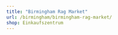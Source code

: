 ```yaml
---
title: "Birmingham Rag Market"
url: /birmingham/birmingham-rag-market/
shop: Einkaufszentrum
---
```

